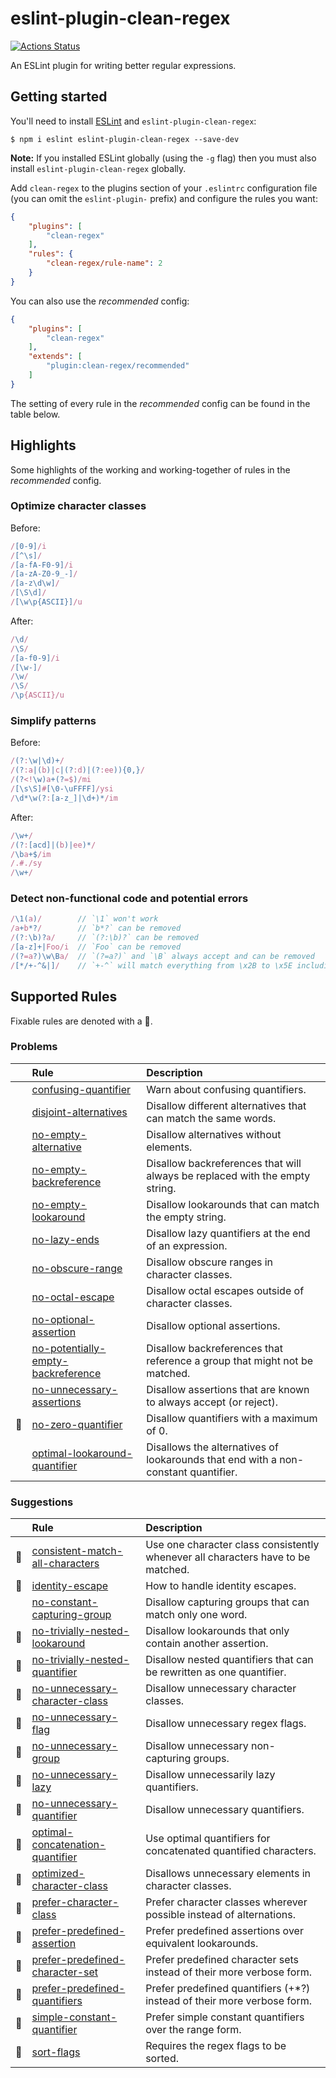 # eslint-plugin-clean-regex

[![Actions Status](https://github.com/RunDevelopment/eslint-plugin-clean-regex/workflows/Node.js%20CI/badge.svg)](https://github.com/RunDevelopment/eslint-plugin-clean-regex/actions)

An ESLint plugin for writing better regular expressions.


## Getting started

You'll need to install [ESLint](http://eslint.org) and `eslint-plugin-clean-regex`:

```
$ npm i eslint eslint-plugin-clean-regex --save-dev
```

**Note:** If you installed ESLint globally (using the `-g` flag) then you must also install `eslint-plugin-clean-regex` globally.

Add `clean-regex` to the plugins section of your `.eslintrc` configuration file (you can omit the `eslint-plugin-` prefix) and configure the rules you want:

```json
{
    "plugins": [
        "clean-regex"
    ],
    "rules": {
        "clean-regex/rule-name": 2
    }
}
```

You can also use the _recommended_ config:

```json
{
    "plugins": [
        "clean-regex"
    ],
    "extends": [
        "plugin:clean-regex/recommended"
    ]
}
```

The setting of every rule in the _recommended_ config can be found in the table below.


## Highlights

Some highlights of the working and working-together of rules in the _recommended_ config.

### Optimize character classes

Before:

```js
/[0-9]/i
/[^\s]/
/[a-fA-F0-9]/i
/[a-zA-Z0-9_-]/
/[a-z\d\w]/
/[\S\d]/
/[\w\p{ASCII}]/u
```

After:

```js
/\d/
/\S/
/[a-f0-9]/i
/[\w-]/
/\w/
/\S/
/\p{ASCII}/u
```

### Simplify patterns

Before:

```js
/(?:\w|\d)+/
/(?:a|(b)|c|(?:d)|(?:ee)){0,}/
/(?<!\w)a+(?=$)/mi
/[\s\S]#[\0-\uFFFF]/ysi
/\d*\w(?:[a-z_]|\d+)*/im
```

After:

```js
/\w+/
/(?:[acd]|(b)|ee)*/
/\ba+$/im
/.#./sy
/\w+/
```

### Detect non-functional code and potential errors

```js
/\1(a)/        // `\1` won't work
/a+b*?/        // `b*?` can be removed
/(?:\b)?a/     // `(?:\b)?` can be removed
/[a-z]+|Foo/i  // `Foo` can be removed
/(?=a?)\w\Ba/  // `(?=a?)` and `\B` always accept and can be removed
/[*/+-^&|]/    // `+-^` will match everything from \x2B to \x5E including all character A to Z
```


## Supported Rules

Fixable rules are denoted with a :wrench:.

<!-- BEGIN RULES -->
### Problems

| | Rule | Description |
| :--- | :--- | :--- |
|  | [confusing-quantifier](https://github.com/RunDevelopment/eslint-plugin-clean-regex/blob/master/docs/rules/confusing-quantifier.md) | Warn about confusing quantifiers. |
|  | [disjoint-alternatives](https://github.com/RunDevelopment/eslint-plugin-clean-regex/blob/master/docs/rules/disjoint-alternatives.md) | Disallow different alternatives that can match the same words. |
|  | [no-empty-alternative](https://github.com/RunDevelopment/eslint-plugin-clean-regex/blob/master/docs/rules/no-empty-alternative.md) | Disallow alternatives without elements. |
|  | [no-empty-backreference](https://github.com/RunDevelopment/eslint-plugin-clean-regex/blob/master/docs/rules/no-empty-backreference.md) | Disallow backreferences that will always be replaced with the empty string. |
|  | [no-empty-lookaround](https://github.com/RunDevelopment/eslint-plugin-clean-regex/blob/master/docs/rules/no-empty-lookaround.md) | Disallow lookarounds that can match the empty string. |
|  | [no-lazy-ends](https://github.com/RunDevelopment/eslint-plugin-clean-regex/blob/master/docs/rules/no-lazy-ends.md) | Disallow lazy quantifiers at the end of an expression. |
|  | [no-obscure-range](https://github.com/RunDevelopment/eslint-plugin-clean-regex/blob/master/docs/rules/no-obscure-range.md) | Disallow obscure ranges in character classes. |
|  | [no-octal-escape](https://github.com/RunDevelopment/eslint-plugin-clean-regex/blob/master/docs/rules/no-octal-escape.md) | Disallow octal escapes outside of character classes. |
|  | [no-optional-assertion](https://github.com/RunDevelopment/eslint-plugin-clean-regex/blob/master/docs/rules/no-optional-assertion.md) | Disallow optional assertions. |
|  | [no-potentially-empty-backreference](https://github.com/RunDevelopment/eslint-plugin-clean-regex/blob/master/docs/rules/no-potentially-empty-backreference.md) | Disallow backreferences that reference a group that might not be matched. |
|  | [no-unnecessary-assertions](https://github.com/RunDevelopment/eslint-plugin-clean-regex/blob/master/docs/rules/no-unnecessary-assertions.md) | Disallow assertions that are known to always accept (or reject). |
| :wrench: | [no-zero-quantifier](https://github.com/RunDevelopment/eslint-plugin-clean-regex/blob/master/docs/rules/no-zero-quantifier.md) | Disallow quantifiers with a maximum of 0. |
|  | [optimal-lookaround-quantifier](https://github.com/RunDevelopment/eslint-plugin-clean-regex/blob/master/docs/rules/optimal-lookaround-quantifier.md) | Disallows the alternatives of lookarounds that end with a non-constant quantifier. |

### Suggestions

| | Rule | Description |
| :--- | :--- | :--- |
| :wrench: | [consistent-match-all-characters](https://github.com/RunDevelopment/eslint-plugin-clean-regex/blob/master/docs/rules/consistent-match-all-characters.md) | Use one character class consistently whenever all characters have to be matched. |
| :wrench: | [identity-escape](https://github.com/RunDevelopment/eslint-plugin-clean-regex/blob/master/docs/rules/identity-escape.md) | How to handle identity escapes. |
|  | [no-constant-capturing-group](https://github.com/RunDevelopment/eslint-plugin-clean-regex/blob/master/docs/rules/no-constant-capturing-group.md) | Disallow capturing groups that can match only one word. |
| :wrench: | [no-trivially-nested-lookaround](https://github.com/RunDevelopment/eslint-plugin-clean-regex/blob/master/docs/rules/no-trivially-nested-lookaround.md) | Disallow lookarounds that only contain another assertion. |
| :wrench: | [no-trivially-nested-quantifier](https://github.com/RunDevelopment/eslint-plugin-clean-regex/blob/master/docs/rules/no-trivially-nested-quantifier.md) | Disallow nested quantifiers that can be rewritten as one quantifier. |
| :wrench: | [no-unnecessary-character-class](https://github.com/RunDevelopment/eslint-plugin-clean-regex/blob/master/docs/rules/no-unnecessary-character-class.md) | Disallow unnecessary character classes. |
| :wrench: | [no-unnecessary-flag](https://github.com/RunDevelopment/eslint-plugin-clean-regex/blob/master/docs/rules/no-unnecessary-flag.md) | Disallow unnecessary regex flags. |
| :wrench: | [no-unnecessary-group](https://github.com/RunDevelopment/eslint-plugin-clean-regex/blob/master/docs/rules/no-unnecessary-group.md) | Disallow unnecessary non-capturing groups. |
| :wrench: | [no-unnecessary-lazy](https://github.com/RunDevelopment/eslint-plugin-clean-regex/blob/master/docs/rules/no-unnecessary-lazy.md) | Disallow unnecessarily lazy quantifiers. |
| :wrench: | [no-unnecessary-quantifier](https://github.com/RunDevelopment/eslint-plugin-clean-regex/blob/master/docs/rules/no-unnecessary-quantifier.md) | Disallow unnecessary quantifiers. |
| :wrench: | [optimal-concatenation-quantifier](https://github.com/RunDevelopment/eslint-plugin-clean-regex/blob/master/docs/rules/optimal-concatenation-quantifier.md) | Use optimal quantifiers for concatenated quantified characters. |
| :wrench: | [optimized-character-class](https://github.com/RunDevelopment/eslint-plugin-clean-regex/blob/master/docs/rules/optimized-character-class.md) | Disallows unnecessary elements in character classes. |
| :wrench: | [prefer-character-class](https://github.com/RunDevelopment/eslint-plugin-clean-regex/blob/master/docs/rules/prefer-character-class.md) | Prefer character classes wherever possible instead of alternations. |
| :wrench: | [prefer-predefined-assertion](https://github.com/RunDevelopment/eslint-plugin-clean-regex/blob/master/docs/rules/prefer-predefined-assertion.md) | Prefer predefined assertions over equivalent lookarounds. |
| :wrench: | [prefer-predefined-character-set](https://github.com/RunDevelopment/eslint-plugin-clean-regex/blob/master/docs/rules/prefer-predefined-character-set.md) | Prefer predefined character sets instead of their more verbose form. |
| :wrench: | [prefer-predefined-quantifiers](https://github.com/RunDevelopment/eslint-plugin-clean-regex/blob/master/docs/rules/prefer-predefined-quantifiers.md) | Prefer predefined quantifiers (+*?) instead of their more verbose form. |
| :wrench: | [simple-constant-quantifier](https://github.com/RunDevelopment/eslint-plugin-clean-regex/blob/master/docs/rules/simple-constant-quantifier.md) | Prefer simple constant quantifiers over the range form. |
| :wrench: | [sort-flags](https://github.com/RunDevelopment/eslint-plugin-clean-regex/blob/master/docs/rules/sort-flags.md) | Requires the regex flags to be sorted. |
<!-- END RULES -->
